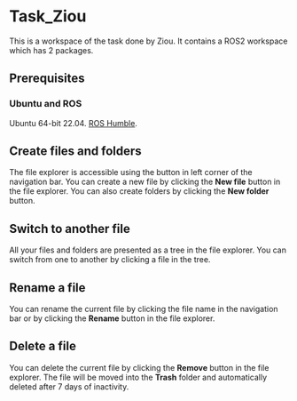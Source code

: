 # Task_Ziou

This is a workspace of the task done by Ziou. It contains a ROS2 workspace which has 2 packages.


## Prerequisites

### Ubuntu and ROS

Ubuntu 64-bit 22.04. [ROS Humble](https://docs.ros.org/en/humble/Installation.html).

## Create files and folders

The file explorer is accessible using the button in left corner of the navigation bar. You can create a new file by clicking the **New file** button in the file explorer. You can also create folders by clicking the **New folder** button.

## Switch to another file

All your files and folders are presented as a tree in the file explorer. You can switch from one to another by clicking a file in the tree.

## Rename a file

You can rename the current file by clicking the file name in the navigation bar or by clicking the **Rename** button in the file explorer.

## Delete a file

You can delete the current file by clicking the **Remove** button in the file explorer. The file will be moved into the **Trash** folder and automatically deleted after 7 days of inactivity.
